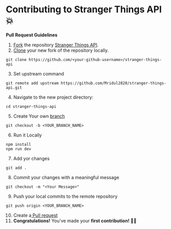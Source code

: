 # Contributing to Stranger Things API 💥

**Pull Request Guidelines**

1. [Fork][fork-link] the repository [Stranger Things API](https://github.com/Mridul2820/stranger-things-api/fork).
2. [Clone][clone-link] your new fork of the repository locally.

```
git clone https://github.com/<your-github-username>/stranger-things-api

```

3. Set upstream command

```
git remote add upstream https://github.com/Mridul2820/stranger-things-api.git
```

4. Navigate to the new project directory:

```
cd stranger-things-api

```

5. Create Your own [branch][branch-link]

```
git checkout -b <YOUR_BRANCH_NAME>
```

6. Run it Locally
  ```
  npm install
  npm run dev
  ```
7. Add yor changes

```
git add .
```

8. Commit your changes with a meaningful message

```
git checkout -m "<Your Message>"
```

9. Push your local commits to the remote repository

```
git push origin <YOUR_BRANCH_NAME>
```

10. Create a[ Pull request](pull-request)
11. **Congratulations!** You've made your **first contribution!** 🙌🏼

[repo-link]: https://github.com/Mridul2820/stranger-things-api/fork
[branch-link]: http://guides.github.com/introduction/flow/
[clone-link]: https://help.github.com/articles/cloning-a-repository/
[fork-link]: http://guides.github.com/activities/forking/
[syncing-link]: https://help.github.com/articles/syncing-a-fork
[pull-request]: https://help.github.com/en/github/collaborating-with-issues-and-pull-requests/creating-a-pull-request/